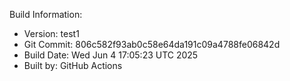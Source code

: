 Build Information:
- Version: test1
- Git Commit: 806c582f93ab0c58e64da191c09a4788fe06842d
- Build Date: Wed Jun  4 17:05:23 UTC 2025
- Built by: GitHub Actions

